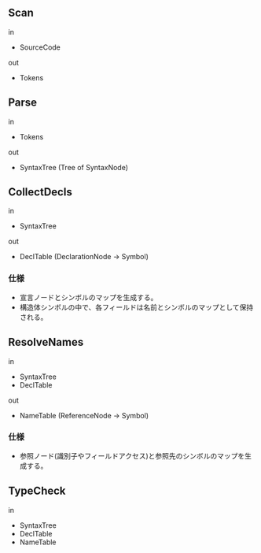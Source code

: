 ## Scan

in
- SourceCode

out
- Tokens

## Parse

in
- Tokens

out
- SyntaxTree (Tree of SyntaxNode)

## CollectDecls

in
- SyntaxTree

out
- DeclTable (DeclarationNode -> Symbol)

### 仕様
- 宣言ノードとシンボルのマップを生成する。
- 構造体シンボルの中で、各フィールドは名前とシンボルのマップとして保持される。

## ResolveNames

in
- SyntaxTree
- DeclTable

out
- NameTable (ReferenceNode -> Symbol)

### 仕様
- 参照ノード(識別子やフィールドアクセス)と参照先のシンボルのマップを生成する。

## TypeCheck

in
- SyntaxTree
- DeclTable
- NameTable
